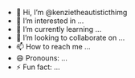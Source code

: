 - 👋 Hi, I’m @kenzietheautisticthimg
- 👀 I’m interested in ...
- 🌱 I’m currently learning ...
- 💞️ I’m looking to collaborate on ...
- 📫 How to reach me ...
- 😄 Pronouns: ...
- ⚡ Fun fact: ...

<!---
kenzietheautisticthimg/kenzietheautisticthimg is a ✨ special ✨ repository because its `README.md` (this file) appears on your GitHub profile.
You can click the Preview link to take a look at your changes.
--->
